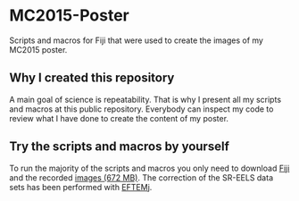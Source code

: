 # MC2015-Poster
Scripts and macros for Fiji that were used to create the images of my MC2015 poster.

## Why I created this repository
A main goal of science is repeatability. That is why I present all my scripts and macros at this public repository. Everybody can inspect my code to review what I have done to create the content of my poster.

## Try the scripts and macros by yourself
To run the majority of the scripts and macros you only need to download [Fiji] and the recorded [images (672 MB)]. The correction of the SR-EELS data sets has been performed with [EFTEMj].

[Fiji]: http://imagej.net/Fiji
[images (672 MB)]: http://eftemj.m-entrup.de/MC2015-Poster-images.zip
[EFTEMj]: https://github.com/EFTEMj/EFTEMj

